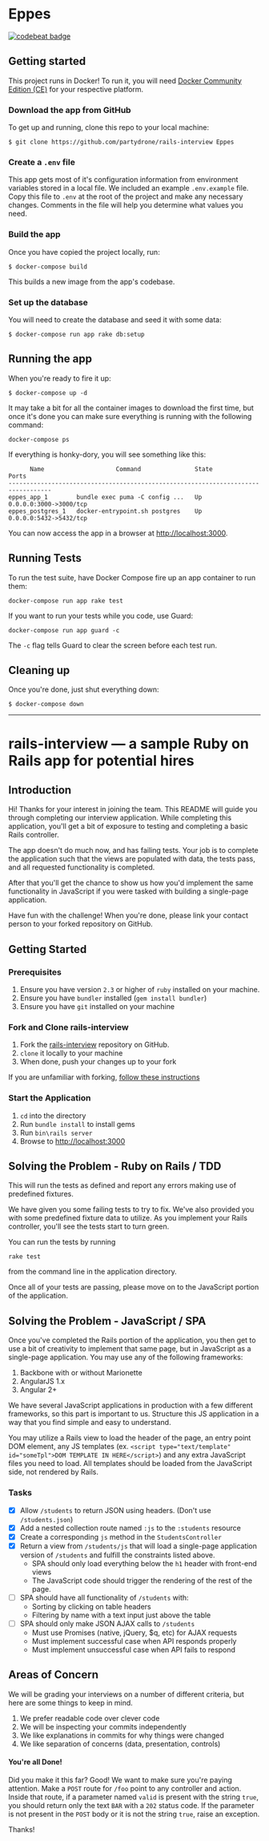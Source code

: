 # Eppes

[![codebeat badge](https://codebeat.co/badges/795df8a7-0fe8-4330-8169-9ff8362f59d9)](https://codebeat.co/projects/github-com-partydrone-rails-interview-master)


## Getting started

This project runs in Docker! To run it, you will need [Docker Community Edition (CE)](https://www.docker.com/community-edition) for your respective platform.

### Download the app from GitHub

To get up and running, clone this repo to your
local machine:

```
$ git clone https://github.com/partydrone/rails-interview Eppes
```

### Create a `.env` file

This app gets most of it's configuration information from environment variables
stored in a local file. We included an example `.env.example` file. Copy this
file to `.env` at the root of the project and make any necessary changes.
Comments in the file will help you determine what values you need.

### Build the app
Once you have copied the project locally, run:

```
$ docker-compose build
```

This builds a new image from the app's codebase.

### Set up the database

You will need to create the database and seed it with some data:

```
$ docker-compose run app rake db:setup
```

## Running the app

When you're ready to fire it up:

```
$ docker-compose up -d
```

It may take a bit for all the container images to download the first time, but
once it's done you can make sure everything is running with the following command:

```
docker-compose ps
```

If everything is honky-dory, you will see something like this:

```
      Name                    Command               State           Ports
----------------------------------------------------------------------------------
eppes_app_1        bundle exec puma -C config ...   Up      0.0.0.0:3000->3000/tcp
eppes_postgres_1   docker-entrypoint.sh postgres    Up      0.0.0.0:5432->5432/tcp
```

You can now access the app in a browser at [http://localhost:3000](http://localhost:3000).

## Running Tests

To run the test suite, have Docker Compose fire up an app container to run them:

```
docker-compose run app rake test
```

If you want to run your tests while you code, use Guard:

```
docker-compose run app guard -c
```

The `-c` flag tells Guard to clear the screen before each test run.

## Cleaning up

Once you're done, just shut everything down:

```
$ docker-compose down
```

---

# rails-interview — a sample Ruby on Rails app for potential hires

## Introduction

Hi!  Thanks for your interest in joining the team.  This README will guide you
through completing our interview application.  While completing this
application, you'll get a bit of exposure to testing and completing a basic
Rails controller.

The app doesn't do much now, and has failing tests.  Your job is to complete
the application such that the views are populated with data, the tests pass,
and all requested functionality is completed.

After that you'll get the chance to show us how you'd implement the same
functionality in JavaScript if you were tasked with building a
single-page application.

Have fun with the challenge!  When you're done, please link your contact person
to your forked repository on GitHub.

## Getting Started

### Prerequisites

1. Ensure you have version `2.3` or higher of `ruby` installed on your machine.
1. Ensure you have `bundler` installed (`gem install bundler`)
1. Ensure you have `git` installed on your machine

### Fork and Clone rails-interview

1. Fork the [rails-interview](http://github.com/ImagineLearning/rails-interview)
   repository on GitHub.
1. `clone` it locally to your machine
1. When done, push your changes up to your fork

If you are unfamiliar with forking, [follow these instructions](https://help.github.com/articles/fork-a-repo)

### Start the Application

1. `cd` into the directory
1. Run `bundle install` to install gems
1. Run `bin\rails server`
1. Browse to [http://localhost:3000](http://localhost:3000/students)


## Solving the Problem - Ruby on Rails / TDD
This will run the tests as defined and report any errors making use of predefined fixtures.

We have given you some failing tests to try to fix.  We've also provided you
with some predefined fixture data to utilize.  As you implement your
Rails controller, you'll see the tests start to turn green.

You can run the tests by running

```
rake test
```

from the command line in the application directory.

Once all of your tests are passing, please move on to the JavaScript portion of
the application.

## Solving the Problem - JavaScript / SPA

Once you've completed the Rails portion of the application, you then get to use
a bit of creativity to implement that same page, but in JavaScript as a
single-page application.  You may use any of the following frameworks:

1. Backbone with or without Marionette
1. AngularJS 1.x
1. Angular 2+

We have several JavaScript applications in production with a few different
frameworks, so this part is important to us.  Structure this JS
application in a way that you find simple and easy to understand.

You may utilize a Rails view to load the header of the page, an entry point
DOM element, any JS templates
(ex. `<script type="text/template" id="someTpl">DOM TEMPLATE IN HERE</script>`)
and any extra JavaScript files you need to load.  All templates should be
loaded from the JavaScript side, not rendered by Rails.

### Tasks

- [x] Allow `/students` to return JSON using headers. (Don't use `/students.json`)
- [x] Add a nested collection route named `:js` to the `:students` resource
- [x] Create a corresponding `js` method in the `StudentsController`
- [x] Return a view from `/students/js` that will load a single-page application version
   of `/students` and fulfill the constraints listed above.
    - SPA should only load everything below the `h1` header with front-end views
    - The JavaScript code should trigger the rendering of the rest of the page.
- [ ] SPA should have all functionality of `/students` with:
    - Sorting by clicking on table headers
    - Filtering by name with a text input just above the table
- [ ] SPA should only make JSON AJAX calls to `/students`
    - Must use Promises (native, jQuery, $q, etc) for AJAX requests
    - Must implement successful case when API responds properly
    - Must implement unsuccessful case when API fails to respond

## Areas of Concern

We will be grading your interviews on a number of different criteria, but here
are some things to keep in mind.

1. We prefer readable code over clever code
1. We will be inspecting your commits independently
1. We like explanations in commits for why things were changed
1. We like separation of concerns (data, presentation, controls)

#### You're all Done!

Did you make it this far?  Good! We want to make sure you're paying attention.
Make a `POST` route for `/foo` point to any controller and action.
Inside that route, if a parameter named `valid` is present with the string `true`,
you should return only the text `BAR` with a `202` status code.
If the parameter is not present in the `POST` body or it is not the string
`true`, raise an exception.

Thanks!
